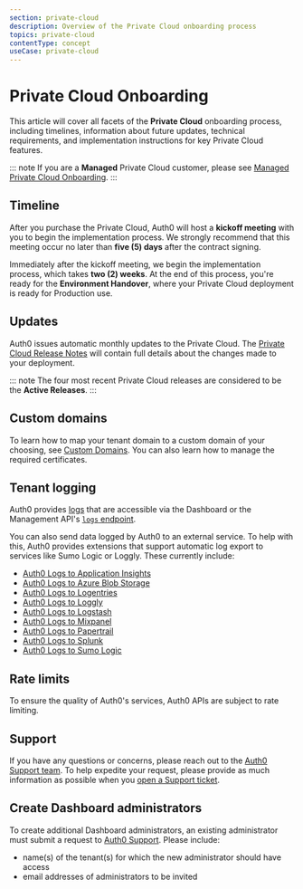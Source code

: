 ```yaml
---
section: private-cloud
description: Overview of the Private Cloud onboarding process
topics: private-cloud
contentType: concept
useCase: private-cloud
---
```

# Private Cloud Onboarding

This article will cover all facets of the **Private Cloud** onboarding process, including timelines, information about future updates, technical requirements, and implementation instructions for key Private Cloud features.

::: note
If you are a **Managed** Private Cloud customer, please see [Managed Private Cloud Onboarding](/private-cloud/onboarding/managed-private-cloud).
:::

## Timeline

After you purchase the Private Cloud, Auth0 will host a **kickoff meeting** with you to begin the implementation process. We strongly recommend that this meeting occur no later than **five (5) days** after the contract signing.

Immediately after the kickoff meeting, we begin the implementation process, which takes **two (2) weeks**. At the end of this process, you're ready for the **Environment Handover**, where your Private Cloud deployment is ready for Production use.

## Updates

Auth0 issues automatic monthly updates to the Private Cloud. The [Private Cloud Release Notes](https://auth0.com/releases/) will contain full details about the changes made to your deployment.

::: note
The four most recent Private Cloud releases are considered to be the **Active Releases**.
:::

## Custom domains

To learn how to map your tenant domain to a custom domain of your choosing, see [Custom Domains](/custom-domains). You can also learn how to manage the required certificates.

## Tenant logging

Auth0 provides [logs](/logs) that are accessible via the Dashboard or the Management API's [`logs` endpoint](/api/v2#!/Logs/get_logs).

You can also send data logged by Auth0 to an external service. To help with this, Auth0 provides extensions that support automatic log export to services like Sumo Logic or Loggly. These currently include:

* [Auth0 Logs to Application Insights](/extensions/application-insight)
* [Auth0 Logs to Azure Blob Storage](/extensions/azure-blob-storage)
* [Auth0 Logs to Logentries](/extensions/logentries)
* [Auth0 Logs to Loggly](/extensions/loggly)
* [Auth0 Logs to Logstash](/extensions/logstash)
* [Auth0 Logs to Mixpanel](/extensions/mixpanel)
* [Auth0 Logs to Papertrail](/extensions/papertrail)
* [Auth0 Logs to Splunk](/extensions/splunk)
* [Auth0 Logs to Sumo Logic](/extensions/sumologic)

## Rate limits

To ensure the quality of Auth0's services, Auth0 APIs are subject to rate limiting.

## Support

If you have any questions or concerns, please reach out to the [Auth0 Support team](${env.DOMAIN_URL_SUPPORT}). To help expedite your request, please provide as much information as possible when you [open a Support ticket](/support/tickets).

## Create Dashboard administrators

To create additional Dashboard administrators, an existing administrator must submit a request to [Auth0 Support](${env.DOMAIN_URL_SUPPORT}). Please include:

* name(s) of the tenant(s) for which the new administrator should have access
* email addresses of administrators to be invited